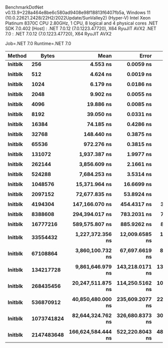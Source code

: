
BenchmarkDotNet v0.13.9+228a464e8be6c580ad9408e98f18813f6407fb5a, Windows 11 (10.0.22621.2428/22H2/2022Update/SunValley2) (Hyper-V)
Intel Xeon Platinum 8370C CPU 2.80GHz, 1 CPU, 8 logical and 4 physical cores
.NET SDK 7.0.402
  [Host]   : .NET 7.0.12 (7.0.1223.47720), X64 RyuJIT AVX2
  .NET 7.0 : .NET 7.0.12 (7.0.1223.47720), X64 RyuJIT AVX2

Job=.NET 7.0  Runtime=.NET 7.0  

 Method  | Bytes      | Mean               | Error           | StdDev          | Min                | Max                | Ratio |
-------- |----------- |-------------------:|----------------:|----------------:|-------------------:|-------------------:|------:|
 **Initblk** | **256**        |           **4.553 ns** |       **0.0059 ns** |       **0.0056 ns** |           **4.546 ns** |           **4.565 ns** |  **1.00** |
         |            |                    |                 |                 |                    |                    |       |
 **Initblk** | **512**        |           **4.624 ns** |       **0.0019 ns** |       **0.0018 ns** |           **4.621 ns** |           **4.627 ns** |  **1.00** |
         |            |                    |                 |                 |                    |                    |       |
 **Initblk** | **1024**       |           **6.179 ns** |       **0.0186 ns** |       **0.0156 ns** |           **6.153 ns** |           **6.209 ns** |  **1.00** |
         |            |                    |                 |                 |                    |                    |       |
 **Initblk** | **2048**       |           **9.902 ns** |       **0.0055 ns** |       **0.0049 ns** |           **9.894 ns** |           **9.912 ns** |  **1.00** |
         |            |                    |                 |                 |                    |                    |       |
 **Initblk** | **4096**       |          **19.886 ns** |       **0.0085 ns** |       **0.0080 ns** |          **19.870 ns** |          **19.902 ns** |  **1.00** |
         |            |                    |                 |                 |                    |                    |       |
 **Initblk** | **8192**       |          **39.050 ns** |       **0.0331 ns** |       **0.0310 ns** |          **39.005 ns** |          **39.113 ns** |  **1.00** |
         |            |                    |                 |                 |                    |                    |       |
 **Initblk** | **16384**      |          **74.185 ns** |       **0.4286 ns** |       **0.4009 ns** |          **73.735 ns** |          **74.873 ns** |  **1.00** |
         |            |                    |                 |                 |                    |                    |       |
 **Initblk** | **32768**      |         **148.440 ns** |       **0.3875 ns** |       **0.3435 ns** |         **147.942 ns** |         **149.248 ns** |  **1.00** |
         |            |                    |                 |                 |                    |                    |       |
 **Initblk** | **65536**      |         **972.276 ns** |       **0.3815 ns** |       **0.3382 ns** |         **971.681 ns** |         **972.891 ns** |  **1.00** |
         |            |                    |                 |                 |                    |                    |       |
 **Initblk** | **131072**     |       **1,937.387 ns** |       **1.9977 ns** |       **1.8686 ns** |       **1,935.112 ns** |       **1,941.891 ns** |  **1.00** |
         |            |                    |                 |                 |                    |                    |       |
 **Initblk** | **262144**     |       **3,856.609 ns** |       **2.1661 ns** |       **1.8088 ns** |       **3,854.787 ns** |       **3,859.490 ns** |  **1.00** |
         |            |                    |                 |                 |                    |                    |       |
 **Initblk** | **524288**     |       **7,684.253 ns** |       **3.5314 ns** |       **3.3033 ns** |       **7,679.086 ns** |       **7,691.449 ns** |  **1.00** |
         |            |                    |                 |                 |                    |                    |       |
 **Initblk** | **1048576**    |      **15,371.964 ns** |      **16.6699 ns** |      **15.5931 ns** |      **15,351.144 ns** |      **15,395.074 ns** |  **1.00** |
         |            |                    |                 |                 |                    |                    |       |
 **Initblk** | **2097152**    |      **72,677.835 ns** |      **53.8924 ns** |      **45.0026 ns** |      **72,599.487 ns** |      **72,759.082 ns** |  **1.00** |
         |            |                    |                 |                 |                    |                    |       |
 **Initblk** | **4194304**    |     **147,166.070 ns** |     **454.4317 ns** |     **379.4711 ns** |     **146,105.273 ns** |     **147,600.732 ns** |  **1.00** |
         |            |                    |                 |                 |                    |                    |       |
 **Initblk** | **8388608**    |     **294,394.017 ns** |     **783.2031 ns** |     **732.6087 ns** |     **293,023.340 ns** |     **295,223.682 ns** |  **1.00** |
         |            |                    |                 |                 |                    |                    |       |
 **Initblk** | **16777216**   |     **589,575.807 ns** |     **885.9262 ns** |     **828.6959 ns** |     **587,409.473 ns** |     **590,351.660 ns** |  **1.00** |
         |            |                    |                 |                 |                    |                    |       |
 **Initblk** | **33554432**   |   **1,227,372.356 ns** |  **12,009.6585 ns** |  **10,028.6087 ns** |   **1,214,819.727 ns** |   **1,248,880.273 ns** |  **1.00** |
         |            |                    |                 |                 |                    |                    |       |
 **Initblk** | **67108864**   |   **3,860,100.732 ns** |  **67,697.6619 ns** |  **88,026.0826 ns** |   **3,690,404.297 ns** |   **4,008,267.188 ns** |  **1.00** |
         |            |                    |                 |                 |                    |                    |       |
 **Initblk** | **134217728**  |   **9,861,646.979 ns** | **143,218.0171 ns** | **133,966.2221 ns** |   **9,723,589.062 ns** |  **10,178,220.312 ns** |  **1.00** |
         |            |                    |                 |                 |                    |                    |       |
 **Initblk** | **268435456**  |  **20,247,511.875 ns** | **114,250.5162 ns** | **106,870.0038 ns** |  **20,079,390.625 ns** |  **20,424,534.375 ns** |  **1.00** |
         |            |                    |                 |                 |                    |                    |       |
 **Initblk** | **536870912**  |  **40,850,480.000 ns** | **235,609.2077 ns** | **220,388.9991 ns** |  **40,556,184.615 ns** |  **41,360,661.538 ns** |  **1.00** |
         |            |                    |                 |                 |                    |                    |       |
 **Initblk** | **1073741824** |  **82,644,324.762 ns** | **326,680.8373 ns** | **305,577.4579 ns** |  **82,334,285.714 ns** |  **83,439,500.000 ns** |  **1.00** |
         |            |                    |                 |                 |                    |                    |       |
 **Initblk** | **2147483648** | **166,624,584.444 ns** | **522,220.8043 ns** | **488,485.6643 ns** | **165,439,866.667 ns** | **167,415,000.000 ns** |  **1.00** |
